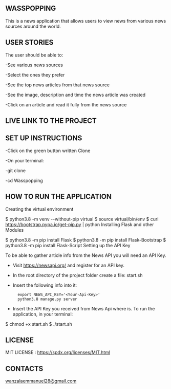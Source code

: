 ## WASSPOPPING

This is a news application that allows users to view news from various news sources around the world.

## USER STORIES

The user should be able to:

-See various news sources

-Select the ones they prefer

-See the top news articles from that news source

-See the image, description and time the news article was created

-Click on an article and read it fully from the news source

## LIVE LINK TO THE PROJECT



## SET UP INSTRUCTIONS

-Click on the green button written Clone

-On your terminal:

-git clone ` `

-cd Wasspopping



## HOW  TO RUN THE APPLICATION

Creating the virtual environment

  $ python3.8 -m venv --without-pip virtual
  $ source virtual/bin/env
  $ curl https://bootstrap.pypa.io/get-pip.py | python 
Installing Flask and other Modules

  $ python3.8 -m pip install Flask
  $ python3.8 -m pip install Flask-Bootstrap
  $ python3.8 -m pip install Flask-Script
Setting up the API Key

  To be able to gather article info from the News API you will need an API Key.
  
  * Visit https://newsapi.org/ and register for an API key.
  * In the root directory of the project folder create a file: start.sh
  * Insert the following info into it: 
  
          export NEWS_API_KEY='<Your-Api-Key>'
          python3.8 manage.py server
          
  * Insert the API Key you received from News Api where <Your-Api-Key> is.
To run the application, in your terminal:

  $ chmod +x start.sh
  $ ./start.sh


## LICENSE

MIT LICENSE : https://spdx.org/licenses/MIT.html

## CONTACTS

wanzalaemmanuel28@gmail.com